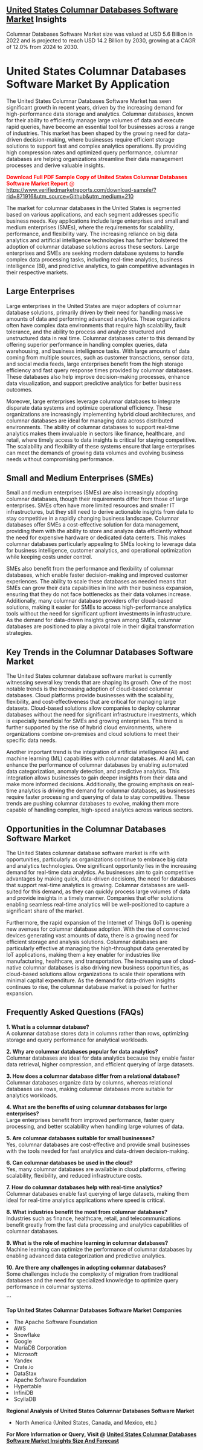 <h2><a href="https://www.verifiedmarketreports.com/download-sample/?rid=871916&amp;utm_source=Github&amp;utm_medium=210" target="_blank">United States Columnar Databases Software Market</a> Insights</h2><p>Columnar Databases Software Market size was valued at USD 5.6 Billion in 2022 and is projected to reach USD 14.2 Billion by 2030, growing at a CAGR of 12.0% from 2024 to 2030.</p><p><h1>United States Columnar Databases Software Market By Application</h1><p>The United States Columnar Databases Software Market has seen significant growth in recent years, driven by the increasing demand for high-performance data storage and analytics. Columnar databases, known for their ability to efficiently manage large volumes of data and execute rapid queries, have become an essential tool for businesses across a range of industries. This market has been shaped by the growing need for data-driven decision-making, where businesses require efficient storage solutions to support fast and complex analytics operations. By providing high compression rates and optimized query performance, columnar databases are helping organizations streamline their data management processes and derive valuable insights. <p><span class=""><span style="color: #ff0000;"><strong>Download Full PDF Sample Copy of United States Columnar Databases Software Market Report</strong> @ </span><a href="https://www.verifiedmarketreports.com/download-sample/?rid=871916&amp;utm_source=Github&amp;utm_medium=210" target="_blank">https://www.verifiedmarketreports.com/download-sample/?rid=871916&amp;utm_source=Github&amp;utm_medium=210</a></span></p></p><p>The market for columnar databases in the United States is segmented based on various applications, and each segment addresses specific business needs. Key applications include large enterprises and small and medium enterprises (SMEs), where the requirements for scalability, performance, and flexibility vary. The increasing reliance on big data analytics and artificial intelligence technologies has further bolstered the adoption of columnar database solutions across these sectors. Large enterprises and SMEs are seeking modern database systems to handle complex data processing tasks, including real-time analytics, business intelligence (BI), and predictive analytics, to gain competitive advantages in their respective markets.</p><h2>Large Enterprises</h2><p>Large enterprises in the United States are major adopters of columnar database solutions, primarily driven by their need for handling massive amounts of data and performing advanced analytics. These organizations often have complex data environments that require high scalability, fault tolerance, and the ability to process and analyze structured and unstructured data in real time. Columnar databases cater to this demand by offering superior performance in handling complex queries, data warehousing, and business intelligence tasks. With large amounts of data coming from multiple sources, such as customer transactions, sensor data, and social media feeds, large enterprises benefit from the high storage efficiency and fast query response times provided by columnar databases. These databases also help improve decision-making processes, enhance data visualization, and support predictive analytics for better business outcomes.</p><p>Moreover, large enterprises leverage columnar databases to integrate disparate data systems and optimize operational efficiency. These organizations are increasingly implementing hybrid cloud architectures, and columnar databases are ideal for managing data across distributed environments. The ability of columnar databases to support real-time analytics makes them invaluable in sectors like finance, healthcare, and retail, where timely access to data insights is critical for staying competitive. The scalability and flexibility of these systems ensure that large enterprises can meet the demands of growing data volumes and evolving business needs without compromising performance.</p><h2>Small and Medium Enterprises (SMEs)</h2><p>Small and medium enterprises (SMEs) are also increasingly adopting columnar databases, though their requirements differ from those of large enterprises. SMEs often have more limited resources and smaller IT infrastructures, but they still need to derive actionable insights from data to stay competitive in a rapidly changing business landscape. Columnar databases offer SMEs a cost-effective solution for data management, providing them with the ability to store and analyze data efficiently without the need for expensive hardware or dedicated data centers. This makes columnar databases particularly appealing to SMEs looking to leverage data for business intelligence, customer analytics, and operational optimization while keeping costs under control.</p><p>SMEs also benefit from the performance and flexibility of columnar databases, which enable faster decision-making and improved customer experiences. The ability to scale these databases as needed means that SMEs can grow their data capabilities in line with their business expansion, ensuring that they do not face bottlenecks as their data volumes increase. Additionally, many columnar database providers offer cloud-based solutions, making it easier for SMEs to access high-performance analytics tools without the need for significant upfront investments in infrastructure. As the demand for data-driven insights grows among SMEs, columnar databases are positioned to play a pivotal role in their digital transformation strategies.</p><h2>Key Trends in the Columnar Databases Software Market</h2><p>The United States columnar database software market is currently witnessing several key trends that are shaping its growth. One of the most notable trends is the increasing adoption of cloud-based columnar databases. Cloud platforms provide businesses with the scalability, flexibility, and cost-effectiveness that are critical for managing large datasets. Cloud-based solutions allow companies to deploy columnar databases without the need for significant infrastructure investments, which is especially beneficial for SMEs and growing enterprises. This trend is further supported by the rise of hybrid cloud environments, where organizations combine on-premises and cloud solutions to meet their specific data needs.</p><p>Another important trend is the integration of artificial intelligence (AI) and machine learning (ML) capabilities with columnar databases. AI and ML can enhance the performance of columnar databases by enabling automated data categorization, anomaly detection, and predictive analytics. This integration allows businesses to gain deeper insights from their data and make more informed decisions. Additionally, the growing emphasis on real-time analytics is driving the demand for columnar databases, as businesses require faster processing and querying of data to stay competitive. These trends are pushing columnar databases to evolve, making them more capable of handling complex, high-speed analytics across various sectors.</p><h2>Opportunities in the Columnar Databases Software Market</h2><p>The United States columnar database software market is rife with opportunities, particularly as organizations continue to embrace big data and analytics technologies. One significant opportunity lies in the increasing demand for real-time data analytics. As businesses aim to gain competitive advantages by making quick, data-driven decisions, the need for databases that support real-time analytics is growing. Columnar databases are well-suited for this demand, as they can quickly process large volumes of data and provide insights in a timely manner. Companies that offer solutions enabling seamless real-time analytics will be well-positioned to capture a significant share of the market.</p><p>Furthermore, the rapid expansion of the Internet of Things (IoT) is opening new avenues for columnar database adoption. With the rise of connected devices generating vast amounts of data, there is a growing need for efficient storage and analysis solutions. Columnar databases are particularly effective at managing the high-throughput data generated by IoT applications, making them a key enabler for industries like manufacturing, healthcare, and transportation. The increasing use of cloud-native columnar databases is also driving new business opportunities, as cloud-based solutions allow organizations to scale their operations with minimal capital expenditure. As the demand for data-driven insights continues to rise, the columnar database market is poised for further expansion.</p><h2>Frequently Asked Questions (FAQs)</h2><p><strong>1. What is a columnar database?</strong><br> A columnar database stores data in columns rather than rows, optimizing storage and query performance for analytical workloads.</p><p><strong>2. Why are columnar databases popular for data analytics?</strong><br> Columnar databases are ideal for data analytics because they enable faster data retrieval, higher compression, and efficient querying of large datasets.</p><p><strong>3. How does a columnar database differ from a relational database?</strong><br> Columnar databases organize data by columns, whereas relational databases use rows, making columnar databases more suitable for analytics workloads.</p><p><strong>4. What are the benefits of using columnar databases for large enterprises?</strong><br> Large enterprises benefit from improved performance, faster query processing, and better scalability when handling large volumes of data.</p><p><strong>5. Are columnar databases suitable for small businesses?</strong><br> Yes, columnar databases are cost-effective and provide small businesses with the tools needed for fast analytics and data-driven decision-making.</p><p><strong>6. Can columnar databases be used in the cloud?</strong><br> Yes, many columnar databases are available in cloud platforms, offering scalability, flexibility, and reduced infrastructure costs.</p><p><strong>7. How do columnar databases help with real-time analytics?</strong><br> Columnar databases enable fast querying of large datasets, making them ideal for real-time analytics applications where speed is critical.</p><p><strong>8. What industries benefit the most from columnar databases?</strong><br> Industries such as finance, healthcare, retail, and telecommunications benefit greatly from the fast data processing and analytics capabilities of columnar databases.</p><p><strong>9. What is the role of machine learning in columnar databases?</strong><br> Machine learning can optimize the performance of columnar databases by enabling advanced data categorization and predictive analytics.</p><p><strong>10. Are there any challenges in adopting columnar databases?</strong><br> Some challenges include the complexity of migration from traditional databases and the need for specialized knowledge to optimize query performance in columnar systems.</p>```</p><p><strong>Top United States Columnar Databases Software Market Companies</strong></p><div data-test-id=""><p><li>The Apache Software Foundation</li><li> AWS</li><li> Snowflake</li><li> Google</li><li> MariaDB Corporation</li><li> Microsoft</li><li> Yandex</li><li> Crate.io</li><li> DataStax</li><li> Apache Software Foundation</li><li> Hypertable</li><li> InfiniDB</li><li> ScyllaDB</li></p><div><strong>Regional Analysis of&nbsp;United States Columnar Databases Software Market</strong></div><ul><li dir="ltr"><p dir="ltr">North America&nbsp;(United States, Canada, and Mexico, etc.)</p></li></ul><p><strong>For More Information or Query, Visit @&nbsp;</strong><strong><a href="https://www.verifiedmarketreports.com/product/columnar-databases-software-market/?utm_source=Github&amp;utm_medium=210" target="_blank">United States Columnar Databases Software Market Insights Size And Forecast</a></strong></p></div>
